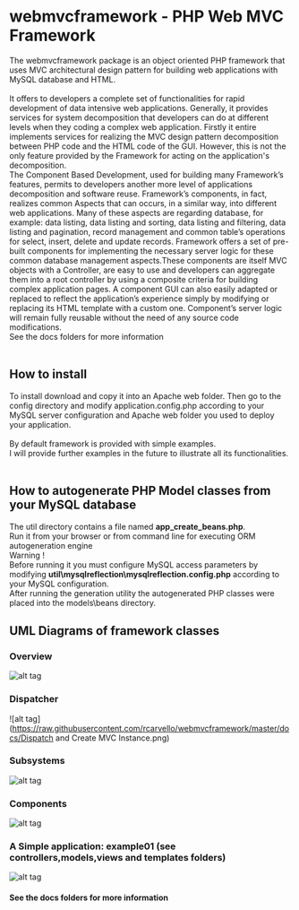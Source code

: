# webmvcframework - PHP Web MVC Framework
The webmvcframework package is an object oriented PHP framework that uses MVC architectural design pattern for building web applications with MySQL database and HTML.<br><br>
It offers to developers a complete set of functionalities for rapid development of data intensive web applications. Generally, it provides services for system decomposition that developers can do at different levels when they coding a complex web application. Firstly it entire implements services for realizing the MVC design pattern decomposition between PHP code and the HTML code of the GUI. However, this is not the only feature provided by the Framework for acting on the application's decomposition.<br>
The Component Based Development, used for building many Framework’s features, permits to developers another more level of applications decomposition and software reuse. Framework’s components, in fact, realizes common Aspects that can occurs, in a similar way, into different web applications. Many of these aspects are regarding database, for example: data listing, data listing and sorting, data listing and filtering, data listing and pagination, record management and common table’s operations for select, insert, delete and update records. Framework offers a set of pre-built components for implementing the necessary server logic for these common database management aspects.These components are itself MVC objects with a Controller, are easy to use and developers can aggregate them into a root controller by using a composite criteria for building complex application pages. A component GUI can also easily adapted or replaced to reflect the application’s experience simply by modifying or replacing its HTML template with a custom one. Component’s server logic will remain fully reusable without the need of any source code modifications.<br>
See the docs folders for more information<br/><br/>
## How to install
To install download and copy it into an Apache web folder. Then go to the config directory and modify application.config.php according to your MySQL server configuration and Apache web folder you used to deploy your application.<br/><br/>
By default framework is provided with simple examples.<br>
I will provide further examples in the future to illustrate all its functionalities.<br/><br/>
## How to autogenerate PHP Model classes from your MySQL database
The util directory contains a file named <strong>app_create_beans.php</strong>. <br>
Run it from your browser or from command line for executing ORM autogeneration engine<br>
Warning ! <br>
Before running it you must configure MySQL access parameters by modifying <strong>util\mysqlreflection\mysqlreflection.config.php</strong> according to your MySQL configuration.<br>
After running the generation utility the autogenerated PHP classes were placed into the models\beans directory.
## UML Diagrams of framework classes
### Overview
![alt tag](https://raw.githubusercontent.com/rcarvello/webmvcframework/master/docs/framework.png)
### Dispatcher
![alt tag](https://raw.githubusercontent.com/rcarvello/webmvcframework/master/docs/Dispatch and Create MVC Instance.png)
### Subsystems
![alt tag](https://raw.githubusercontent.com/rcarvello/webmvcframework/master/docs/MVC_0_framework.png)
### Components
![alt tag](https://raw.githubusercontent.com/rcarvello/webmvcframework/master/docs/MVC_1_components.png)
### A Simple application: example01 (see controllers,models,views and templates folders)
![alt tag](https://raw.githubusercontent.com/rcarvello/webmvcframework/master/imgs/example01.png)
#### See the docs folders for more information

